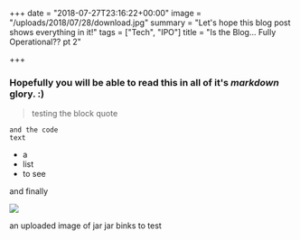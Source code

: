 +++
date = "2018-07-27T23:16:22+00:00"
image = "/uploads/2018/07/28/download.jpg"
summary = "Let's hope this blog post shows everything in it!"
tags = ["Tech", "IPO"]
title = "Is the Blog... Fully Operational?? pt 2"

+++
### Hopefully you will be able to read this in all of it's **_markdown_** glory. :)

> testing the block quote

    and the code 
    text 	

* a
* list
* to see

and finally

![](/uploads/2018/07/27/download-1.jpg)

an uploaded image of jar jar binks to test